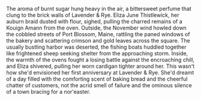 The aroma of burnt sugar hung heavy in the air, a bittersweet perfume that clung to the brick walls of Lavender & Rye. Eliza June Thistlewick, her auburn braid dusted with flour, sighed, pulling the charred remains of a Kouign Amann from the oven.  Outside, the November wind howled down the cobbled streets of Port Blossom, Maine, rattling the paned windows of the bakery and scattering crimson and gold leaves across the square.  The usually bustling harbor was deserted, the fishing boats huddled together like frightened sheep seeking shelter from the approaching storm. Inside, the warmth of the ovens fought a losing battle against the encroaching chill, and Eliza shivered, pulling her worn cardigan tighter around her. This wasn't how she'd envisioned her first anniversary at Lavender & Rye.  She'd dreamt of a day filled with the comforting scent of baking bread and the cheerful chatter of customers, not the acrid smell of failure and the ominous silence of a town bracing for a nor'easter.
